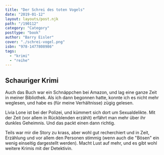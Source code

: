 ```yaml
---
title: "Der Schrei des toten Vogels"
date: "2019-01-12"
layout: layouts/post.njk
path: "/190112"
category: "Category"
posttype: "book"
author: "Barry Eisler"
cover: "./schrei-vogel.png"
isbn: "978-1477808986"
tags:
  - "krimi"
  - "reihe"
---
```


## Schauriger Krimi

Auch das Buch war ein Schnäppchen bei Amazon, und lag eine ganze Zeit in meiner Bibliothek. Als ich dann begonnen hatte, konnte ich es nicht mehr weglesen, und habe es (für meine Verhältnisse) zügig gelesen.

Livia Lone ist bei der Polizei, und kümmert sich dort um Sexualdelikte. Mit der Zeit (vor allem in Rückblenden erzählt) erfährt man mehr über ihr dunkles Geheimnis. Und das packt einen dann richtig.

Teils war mir die Story zu krass, aber wohl gut recherchiert und in Zeit, Erzählung und vor allem den Personen stimmig (wenn auch die "Bösen" ein wenig einseitig dargestellt werden). Macht Lust auf mehr, und es gibt wohl weitere Krimis mit der Detektivin.
